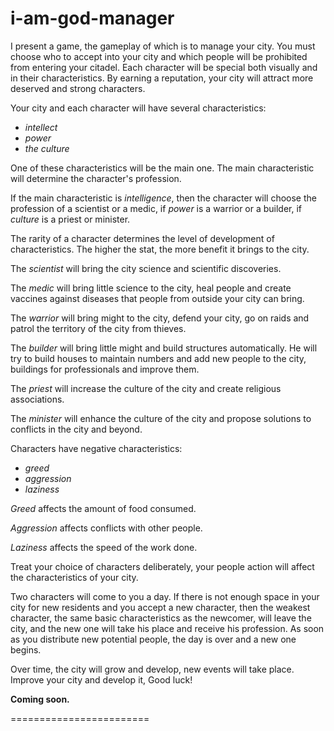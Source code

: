 # i-am-god-manager
I present a game, the gameplay of which is to manage your city. You must choose who to accept into your city and which people will be prohibited from entering your citadel. Each character will be special both visually and in their characteristics. By earning a reputation, your city will attract more deserved and strong characters.

Your city and each character will have several characteristics:
* *intellect*
* *power*
* *the culture*

One of these characteristics will be the main one. The main characteristic will determine the character's profession.

If the main characteristic is *intelligence*, then the character will choose the profession of a scientist or a medic, if *power* is a warrior or a builder, if *culture* is a priest or minister.

The rarity of a character determines the level of development of characteristics. The higher the stat, the more benefit it brings to the city.

The *scientist* will bring the city science and scientific discoveries.

The *medic* will bring little science to the city, heal people and create vaccines against diseases that people from outside your city can bring.

The *warrior* will bring might to the city, defend your city, go on raids and patrol the territory of the city from thieves.

The *builder* will bring little might and build structures automatically. He will try to build houses to maintain numbers and add new people to the city, buildings for professionals and improve them.

The *priest* will increase the culture of the city and create religious associations.

The *minister* will enhance the culture of the city and propose solutions to conflicts in the city and beyond.

Characters have negative characteristics:
* *greed*
* *aggression*
* *laziness*

*Greed* affects the amount of food consumed.

*Aggression* affects conflicts with other people.

*Laziness* affects the speed of the work done.

Treat your choice of characters deliberately, your people action will affect the characteristics of your city.

Two characters will come to you a day. If there is not enough space in your city for new residents and you accept a new character, then the weakest character, the same basic characteristics as the newcomer, will leave the city, and the new one will take his place and receive his profession. As soon as you distribute new potential people, the day is over and a new one begins.

Over time, the city will grow and develop, new events will take place. Improve your city and develop it, Good luck!

**Coming soon.**

========================